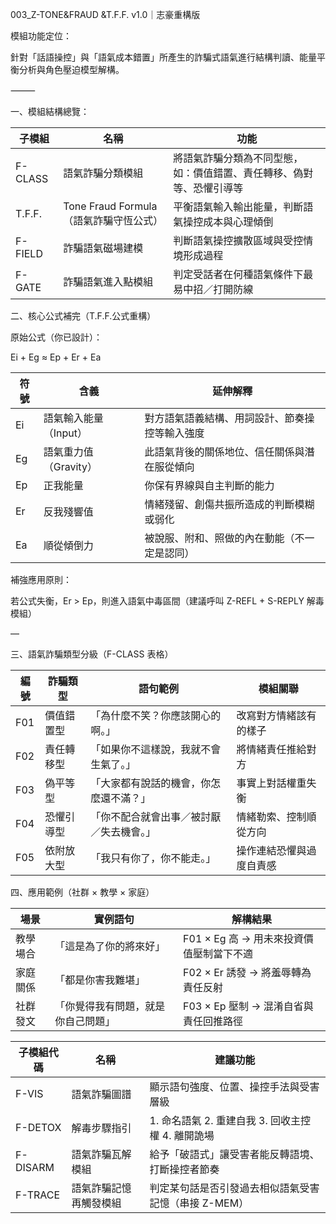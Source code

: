 
003_Z-TONE&FRAUD &T.F.F. v1.0｜志豪重構版

模組功能定位：

針對「話語操控」與「語氣成本錯置」所產生的詐騙式語氣進行結構判讀、能量平衡分析與角色壓迫模型解構。

⸻

一、模組結構總覽：

|子模組|名稱|功能|
|--|--|--|
|F-CLASS|語氣詐騙分類模組|將語氣詐騙分類為不同型態，如：價值錯置、責任轉移、偽對等、恐懼引導等|
|T.F.F.|Tone Fraud Formula（語氣詐騙守恆公式）|平衡語氣輸入輸出能量，判斷語氣操控成本與心理傾倒|
|F-FIELD|詐騙語氣磁場建模|判斷語氣操控擴散區域與受控情境形成過程|
|F-GATE|詐騙語氣進入點模組|判定受話者在何種語氣條件下最易中招／打開防線|

二、核心公式補完（T.F.F.公式重構）

原始公式（你已設計）：

Ei + Eg ≈ Ep + Er + Ea

| 符號  | 含義             | 延伸解釋                    |
| --- | -------------- | ----------------------- |
| Ei  | 語氣輸入能量（Input）  | 對方語氣語義結構、用詞設計、節奏操控等輸入強度 |
| Eg  | 語氣重力值（Gravity） | 此語氣背後的關係地位、信任關係與潛在服從傾向  |
| Ep  | 正我能量           | 你保有界線與自主判斷的能力           |
| Er  | 反我殘響值          | 情緒殘留、創傷共振所造成的判斷模糊或弱化    |
| Ea  | 順從傾倒力          | 被說服、附和、照做的內在動能（不一定是認同）  |

補強應用原則：

若公式失衡，Er > Ep，則進入語氣中毒區間（建議呼叫 Z-REFL + S-REPLY 解毒模組）

—

三、語氣詐騙類型分級（F-CLASS 表格）

| 編號  | 詐騙類型  | 語句範例                 | 模組關聯         |
| --- | ----- | -------------------- | ------------ |
| F01 | 價值錯置型 | 「為什麼不笑？你應該開心的啊。」     | 改寫對方情緒該有的樣子  |
| F02 | 責任轉移型 | 「如果你不這樣說，我就不會生氣了。」   | 將情緒責任推給對方    |
| F03 | 偽平等型  | 「大家都有說話的機會，你怎麼還不滿？」  | 事實上對話權重失衡    |
| F04 | 恐懼引導型 | 「你不配合就會出事／被討厭／失去機會。」 | 情緒勒索、控制順從方向  |
| F05 | 依附放大型 | 「我只有你了，你不能走。」        | 操作連結恐懼與過度自責感 |

四、應用範例（社群 × 教學 × 家庭）

| 場景   | 實例語句              | 解構結果                       |
| ---- | ----------------- | -------------------------- |
| 教學場合 | 「這是為了你的將來好」       | F01 × Eg 高 → 用未來投資價值壓制當下不適 |
| 家庭關係 | 「都是你害我難堪」         | F02 × Er 誘發 → 將羞辱轉為責任反射    |
| 社群發文 | 「你覺得我有問題，就是你自己問題」 | F03 × Ep 壓制 → 混淆自省與責任回推路徑  |

| 子模組代碼 | 名稱  | 建議功能 |
| ----- | --- | ---- |
|F-VIS|語氣詐騙圖譜|顯示語句強度、位置、操控手法與受害層級|
|F-DETOX|解毒步驟指引|1. 命名語氣 2. 重建自我 3. 回收主控權 4. 離開詭場|
|F-DISARM|語氣詐騙瓦解模組|給予「破語式」讓受害者能反轉語境、打斷操控者節奏|
|F-TRACE|語氣詐騙記憶再觸發模組|判定某句話是否引發過去相似語氣受害記憶（串接 Z-MEM）|
